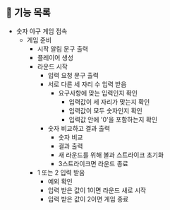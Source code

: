## 🚀 기능 목록

- 숫자 야구 게임 접속
    - 게임 준비
        - 시작 알림 문구 출력    
        - 플레이어 생성 
        - 라운드 시작
            - 입력 요청 문구 출력
            - 서로 다른 세 자리 수 입력 받음
                - 요구사항에 맞는 입력인지 확인
                  - 입력값이 세 자리가 맞는지 확인
                  - 입력값이 모두 숫자인지 확인
                  - 입력값 안에 '0'을 포함하는지 확인
            - 숫자 비교하고 결과 출력
                - 숫자 비교
                - 결과 출력
                - 새 라운드를 위해 볼과 스트라이크 초기화
                - 3스트라이크면 라운드 종료
        - 1 또는 2 입력 받음
            - 예외 확인
            - 입력 받은 값이 1이면 라운드 새로 시작
            - 입력 받은 값이 2이면 게임 종료
